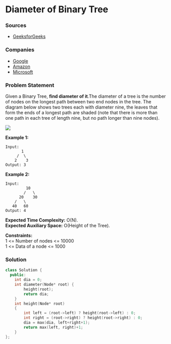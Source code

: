 # Diameter of Binary Tree

### Sources

* [GeeksforGeeks](https://practice.geeksforgeeks.org/problems/diameter-of-binary-tree/1#)

### Companies

* [Google](../../company-based-lists/google.md)
* [Amazon](../../company-based-lists/amazon.md)
* [Microsoft](../../company-based-lists/microsoft.md)

### Problem Statement

Given a Binary Tree, **find diameter of it**.The diameter of a tree is the number of nodes on the longest path between two end nodes in the tree. The diagram below shows two trees each with diameter nine, the leaves that form the ends of a longest path are shaded (note that there is more than one path in each tree of length nine, but no path longer than nine nodes).

![](https://contribute.geeksforgeeks.org/wp-content/uploads/diameter.jpg)

**Example 1:**

```
Input:
       1
     /  \
    2    3
Output: 3
```

**Example 2:**

```
Input:
         10
        /   \
      20    30
    /   \ 
   40   60
Output: 4
```

**Expected Time Complexity:** O(N).\
**Expected Auxiliary Space:** O(Height of the Tree).

**Constraints:**\
&#x20;1 <= Number of nodes <= 10000\
&#x20;1 <= Data of a node <= 1000

### Solution

```cpp
class Solution {
  public:
    int dia = 0;
    int diameter(Node* root) {
        height(root);
        return dia;
    }
    int height(Node* root)
    {
        int left = (root->left) ? height(root->left) : 0;
        int right = (root->right) ? height(root->right) : 0;
        dia = max(dia, left+right+1);
        return max(left, right)+1;
    }
};
```
